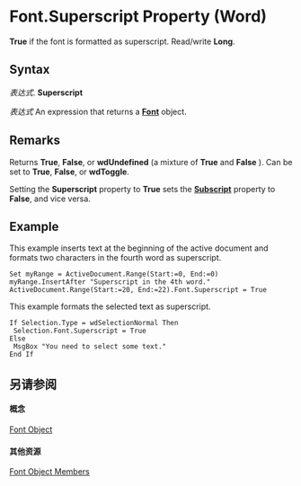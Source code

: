 
# Font.Superscript Property (Word)

 **True** if the font is formatted as superscript. Read/write **Long**.


## Syntax

 _表达式_. **Superscript**

 _表达式_ An expression that returns a **[Font](bc97f4df-fc81-d6c8-e99a-d50dc793b7ae.md)** object.


## Remarks

Returns  **True**, **False**, or **wdUndefined** (a mixture of **True** and **False** ). Can be set to **True**, **False**, or **wdToggle**.

Setting the  **Superscript** property to **True** sets the **[Subscript](51226088-218d-4848-1358-d524fb2fe56a.md)** property to **False**, and vice versa.


## Example

This example inserts text at the beginning of the active document and formats two characters in the fourth word as superscript.


```
Set myRange = ActiveDocument.Range(Start:=0, End:=0) 
myRange.InsertAfter "Superscript in the 4th word." 
ActiveDocument.Range(Start:=20, End:=22).Font.Superscript = True
```

This example formats the selected text as superscript.




```
If Selection.Type = wdSelectionNormal Then 
 Selection.Font.Superscript = True 
Else 
 MsgBox "You need to select some text." 
End If
```


## 另请参阅


#### 概念


[Font Object](bc97f4df-fc81-d6c8-e99a-d50dc793b7ae.md)
#### 其他资源


[Font Object Members](http://msdn.microsoft.com/library/04a3c706-4062-09bc-70d9-cef3748a7d57%28Office.15%29.aspx)
